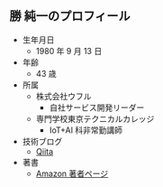 ## 勝 純一のプロフィール

- 生年月日
  - 1980 年 9 月 13 日
- 年齢
  - 43 歳
- 所属
  - 株式会社ウフル
    - 自社サービス開発リーダー
  - 専門学校東京テクニカルカレッジ
    - IoT+AI 科非常勤講師
- 技術ブログ
  - [Qiita](https://qiita.com/jksoft)
- 著書
  - [Amazon 著者ページ](https://www.amazon.co.jp/stores/%E5%8B%9D-%E7%B4%94%E4%B8%80/author/B005G659R2?ref=dbs_nmg_calw_a_2&qid=1720532631&sr=8-1&isDramIntegrated=true&shoppingPortalEnabled=true)
